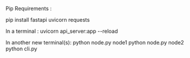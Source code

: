 Pip Requirements :

pip install fastapi uvicorn requests


In a terminal :
uvicorn api_server:app --reload

In another new terminal(s):
python node.py node1
python node.py node2
python cli.py

